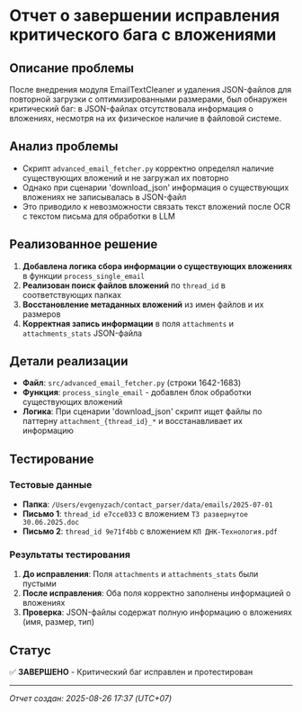 # Отчет о завершении исправления критического бага с вложениями

## Описание проблемы
После внедрения модуля EmailTextCleaner и удаления JSON-файлов для повторной загрузки с оптимизированными размерами, был обнаружен критический баг: в JSON-файлах отсутствовала информация о вложениях, несмотря на их физическое наличие в файловой системе.

## Анализ проблемы
- Скрипт `advanced_email_fetcher.py` корректно определял наличие существующих вложений и не загружал их повторно
- Однако при сценарии 'download_json' информация о существующих вложениях не записывалась в JSON-файл
- Это приводило к невозможности связать текст вложений после OCR с текстом письма для обработки в LLM

## Реализованное решение
1. **Добавлена логика сбора информации о существующих вложениях** в функции `process_single_email`
2. **Реализован поиск файлов вложений** по `thread_id` в соответствующих папках
3. **Восстановление метаданных вложений** из имен файлов и их размеров
4. **Корректная запись информации** в поля `attachments` и `attachments_stats` JSON-файла

## Детали реализации
- **Файл**: `src/advanced_email_fetcher.py` (строки 1642-1683)
- **Функция**: `process_single_email` - добавлен блок обработки существующих вложений
- **Логика**: При сценарии 'download_json' скрипт ищет файлы по паттерну `attachment_{thread_id}_*` и восстанавливает их информацию

## Тестирование
### Тестовые данные
- **Папка**: `/Users/evgenyzach/contact_parser/data/emails/2025-07-01`
- **Письмо 1**: `thread_id e7cce033` с вложением `ТЗ развернутое 30.06.2025.doc`
- **Письмо 2**: `thread_id 9e71f4bb` с вложением `КП ДНК-Технология.pdf`

### Результаты тестирования
1. **До исправления**: Поля `attachments` и `attachments_stats` были пустыми
2. **После исправления**: Оба поля корректно заполнены информацией о вложениях
3. **Проверка**: JSON-файлы содержат полную информацию о вложениях (имя, размер, тип)

## Статус
✅ **ЗАВЕРШЕНО** - Критический баг исправлен и протестирован

---
*Отчет создан: 2025-08-26 17:37 (UTC+07)*